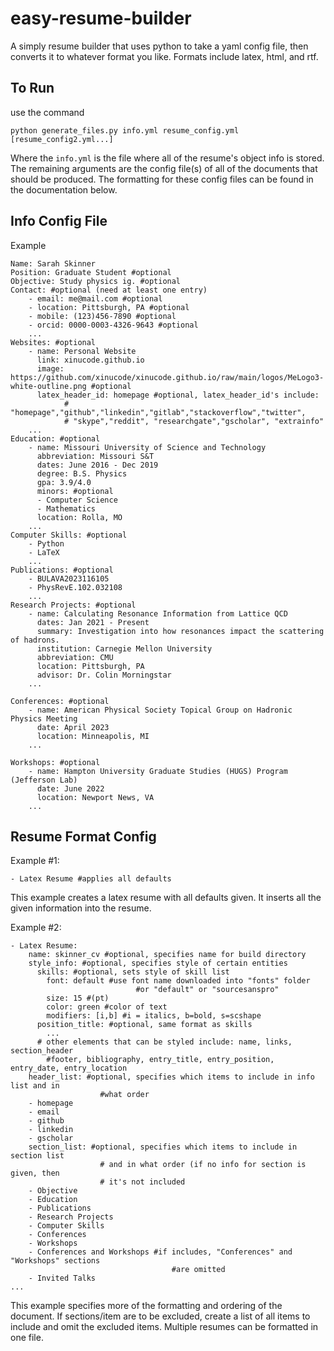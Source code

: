 # easy-resume-builder
A simply resume builder that uses python to take a yaml config file, then converts it to whatever format you like. Formats include latex, html, and rtf. 

## To Run

use the command
```
python generate_files.py info.yml resume_config.yml [resume_config2.yml...]
```

Where the `info.yml` is the file where all of the resume's object info is stored. The remaining arguments are the config file(s) of all of the documents that should be produced. The formatting for these config files can be found in the documentation below. 

## Info Config File
Example
```
Name: Sarah Skinner
Position: Graduate Student #optional
Objective: Study physics ig. #optional
Contact: #optional (need at least one entry)
    - email: me@mail.com #optional
    - location: Pittsburgh, PA #optional
    - mobile: (123)456-7890 #optional
    - orcid: 0000-0003-4326-9643 #optional
    ...
Websites: #optional
    - name: Personal Website
      link: xinucode.github.io
      image: https://github.com/xinucode/xinucode.github.io/raw/main/logos/MeLogo3-white-outline.png #optional
      latex_header_id: homepage #optional, latex_header_id's include:
			# "homepage","github","linkedin","gitlab","stackoverflow","twitter",
			# "skype","reddit", "researchgate","gscholar", "extrainfo"
    ...
Education: #optional
    - name: Missouri University of Science and Technology
      abbreviation: Missouri S&T
      dates: June 2016 - Dec 2019
      degree: B.S. Physics
      gpa: 3.9/4.0
      minors: #optional
      - Computer Science
      - Mathematics
      location: Rolla, MO
	...
Computer Skills: #optional
    - Python
    - LaTeX
    ...
Publications: #optional
    - BULAVA2023116105
    - PhysRevE.102.032108
    ...
Research Projects: #optional
    - name: Calculating Resonance Information from Lattice QCD
      dates: Jan 2021 - Present
      summary: Investigation into how resonances impact the scattering of hadrons.
      institution: Carnegie Mellon University
      abbreviation: CMU
      location: Pittsburgh, PA
      advisor: Dr. Colin Morningstar
	...
      
Conferences: #optional
    - name: American Physical Society Topical Group on Hadronic Physics Meeting
      date: April 2023
      location: Minneapolis, MI
    ...

Workshops: #optional
    - name: Hampton University Graduate Studies (HUGS) Program (Jefferson Lab)
      date: June 2022
      location: Newport News, VA
    ...
```

## Resume Format Config
Example #1:
```
- Latex Resume #applies all defaults
```
This example creates a latex resume with all defaults given. It inserts all the given information into the resume.

Example #2:
```
- Latex Resume:
    name: skinner_cv #optional, specifies name for build directory
    style_info: #optional, specifies style of certain entities
      skills: #optional, sets style of skill list
        font: default #use font name downloaded into "fonts" folder 
							#or "default" or "sourcesanspro"
        size: 15 #(pt)
        color: green #color of text
        modifiers: [i,b] #i = italics, b=bold, s=scshape
      position_title: #optional, same format as skills
		...
      # other elements that can be styled include: name, links, section_header
		#footer, bibliography, entry_title, entry_position, entry_date, entry_location
    header_list: #optional, specifies which items to include in info list and in
					#what order
    - homepage
    - email
    - github
    - linkedin
    - gscholar
    section_list: #optional, specifies which items to include in section list
					# and in what order (if no info for section is given, then 
					# it's not included
    - Objective
    - Education
    - Publications
    - Research Projects
    - Computer Skills
    - Conferences
    - Workshops
    - Conferences and Workshops #if includes, "Conferences" and "Workshops" sections
									#are omitted
    - Invited Talks
...
```
This example specifies more of the formatting and ordering of the document. If sections/item are to be excluded,
create a list of all items to include and omit the excluded items. Multiple resumes can be formatted in one file.

